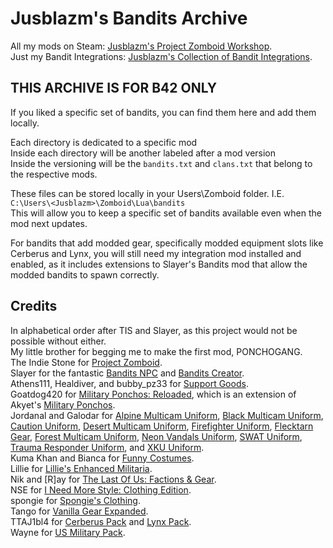# Jusblazm's Bandits Archive
All my mods on Steam: [Jusblazm's Project Zomboid Workshop](https://steamcommunity.com/id/jusblazm/myworkshopfiles/?appid=108600).\
Just my Bandit Integrations: [Jusblazm's Collection of Bandit Integrations](https://steamcommunity.com/workshop/filedetails/?id=3479480823).

## THIS ARCHIVE IS FOR B42 ONLY
If you liked a specific set of bandits, you can find them here and add them locally.

Each directory is dedicated to a specific mod\
Inside each directory will be another labeled after a mod version\
Inside the versioning will be the `bandits.txt` and `clans.txt` that belong to the respective mods.

These files can be stored locally in your Users\Zomboid folder. I.E. `C:\Users\<Jusblazm>\Zomboid\Lua\bandits`\
This will allow you to keep a specific set of bandits available even when the mod next updates.

For bandits that add modded gear, specifically modded equipment slots like Cerberus and Lynx, you will still need my integration mod installed and enabled, as it includes extensions to Slayer's Bandits mod that allow the modded bandits to spawn correctly.

## Credits
In alphabetical order after TIS and Slayer, as this project would not be possible without either.\
My little brother for begging me to make the first mod, PONCHOGANG.\
The Indie Stone for [Project Zomboid](https://store.steampowered.com/app/108600/Project_Zomboid/).\
Slayer for the fantastic [Bandits NPC](https://steamcommunity.com/sharedfiles/filedetails/?id=3268487204) and [Bandits Creator](https://steamcommunity.com/sharedfiles/filedetails/?id=3469292499).\
Athens111, Healdiver, and bubby_pz33 for [Support Goods](https://steamcommunity.com/sharedfiles/filedetails/?id=3434464110).\
Goatdog420 for [Military Ponchos: Reloaded](https://steamcommunity.com/sharedfiles/filedetails/?id=3439247001), which is an extension of Akyet's [Military Ponchos](https://steamcommunity.com/sharedfiles/filedetails/?id=2629286881).\
Jordanal and Galodar for [Alpine Multicam Uniform](https://steamcommunity.com/sharedfiles/filedetails/?id=3303746488), [Black Multicam Uniform](https://steamcommunity.com/sharedfiles/filedetails/?id=3315302991), [Caution Uniform](https://steamcommunity.com/sharedfiles/filedetails/?id=3369825662), [Desert Multicam Uniform](https://steamcommunity.com/sharedfiles/filedetails/?id=3299457564), [Firefighter Uniform](https://steamcommunity.com/sharedfiles/filedetails/?id=3521263771), [Flecktarn Gear](https://steamcommunity.com/sharedfiles/filedetails/?id=3206579556), [Forest Multicam Uniform](https://steamcommunity.com/sharedfiles/filedetails/?id=3309971624), [Neon Vandals Uniform](https://steamcommunity.com/sharedfiles/filedetails/?id=3497172953), [SWAT Uniform](https://steamcommunity.com/sharedfiles/filedetails/?id=3457969588), [Trauma Responder Uniform](https://steamcommunity.com/sharedfiles/filedetails/?id=3443982326), and [XKU Uniform](https://steamcommunity.com/sharedfiles/filedetails/?id=3276134387).\
Kuma Khan and Bianca for [Funny Costumes](https://steamcommunity.com/sharedfiles/filedetails/?id=3285337538).\
Lillie for [Lillie's Enhanced Militaria](https://steamcommunity.com/sharedfiles/filedetails/?id=3396622780).\
Nik and [R]ay for [The Last Of Us: Factions & Gear](https://steamcommunity.com/sharedfiles/filedetails/?id=3348036710).\
NSE for [I Need More Style: Clothing Edition](https://steamcommunity.com/sharedfiles/filedetails/?id=2861393067).\
spongie for [Spongie's Clothing](https://steamcommunity.com/sharedfiles/filedetails/?id=2684285534).\
Tango for [Vanilla Gear Expanded](https://steamcommunity.com/sharedfiles/filedetails/?id=3401134276).\
TTAJ1bl4 for [Cerberus Pack](https://steamcommunity.com/sharedfiles/filedetails/?id=3470478700) and [Lynx Pack](https://steamcommunity.com/sharedfiles/filedetails/?id=3470485566).\
Wayne for [US Military Pack](https://steamcommunity.com/sharedfiles/filedetails/?id=612100872).